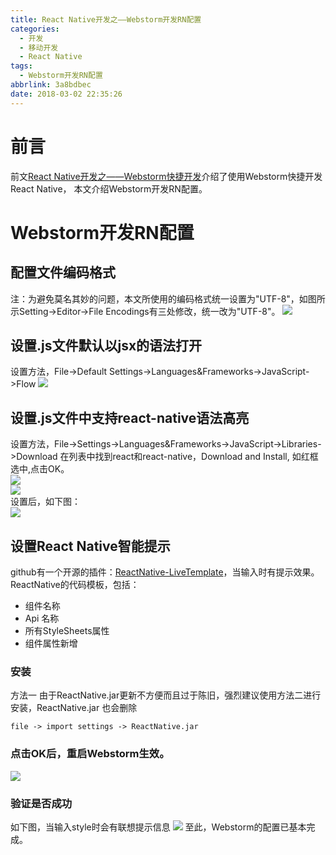 ```yaml
---
title: React Native开发之——Webstorm开发RN配置
categories:
  - 开发
  - 移动开发
  - React Native
tags:
  - Webstorm开发RN配置
abbrlink: 3a8bdbec
date: 2018-03-02 22:35:26
---
```

# 前言 
前文[React Native开发之——Webstorm快捷开发][1]介绍了使用Webstorm快捷开发React Native，
本文介绍Webstorm开发RN配置。
<!--more-->  

# Webstorm开发RN配置  

## 配置文件编码格式
注：为避免莫名其妙的问题，本文所使用的编码格式统一设置为"UTF-8"，如图所示Setting->Editor->File Encodings有三处修改，统一改为"UTF-8"。
![][2]  
## 设置.js文件默认以jsx的语法打开  
设置方法，File->Default Settings->Languages&Frameworks->JavaScript->Flow
![][3]  
## 设置.js文件中支持react-native语法高亮
设置方法，File->Settings->Languages&Frameworks->JavaScript->Libraries->Download 
在列表中找到react和react-native，Download and Install, 如红框选中,点击OK。  
![][4]  
![][5]  
设置后，如下图：  
![][6]  
## 设置React Native智能提示
github有一个开源的插件：[ReactNative-LiveTemplate][7]，当输入时有提示效果。  
ReactNative的代码模板，包括：

- 组件名称
- Api 名称
- 所有StyleSheets属性
- 组件属性新增

### 安装 
方法一 由于ReactNative.jar更新不方便而且过于陈旧，强烈建议使用方法二进行安装，ReactNative.jar 也会删除   

	file -> import settings -> ReactNative.jar  
### 点击OK后，重启Webstorm生效。 
![][8]  
### 验证是否成功
如下图，当输入style时会有联想提示信息
![][9]
至此，Webstorm的配置已基本完成。




[1]: https://pgzxc.github.io/2018/03/02/React-Native%E5%BC%80%E5%8F%91%E4%B9%8B%E2%80%94%E2%80%94Webstorm%E5%BF%AB%E6%8D%B7%E5%BC%80%E5%8F%91/
[2]: https://cdn.jsdelivr.net/gh/PGzxc/CDN@master/blog-image/webstorm-file-encodings.png
[3]: https://cdn.jsdelivr.net/gh/PGzxc/CDN@master/blog-image/webstorm-jsx-languages.png
[4]: https://cdn.jsdelivr.net/gh/PGzxc/CDN@master/blog-image/webstorm-library-react.png
[5]: https://cdn.jsdelivr.net/gh/PGzxc/CDN@master/blog-image/webstorm-library-react-native.png
[6]: https://cdn.jsdelivr.net/gh/PGzxc/CDN@master/blog-image/webstorm-library-global.png
[7]: https://github.com/virtoolswebplayer/ReactNative-LiveTemplate
[8]: https://cdn.jsdelivr.net/gh/PGzxc/CDN@master/blog-image/webstorm-live-templates.png
[9]: https://cdn.jsdelivr.net/gh/PGzxc/CDN@master/blog-image/webstorm-live-effect.png